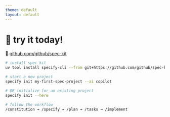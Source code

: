 ```yaml
---
theme: default
layout: default
---
```


# 🚀 try it today!

🔗 [github.com/github/spec-kit](https://github.com/github/spec-kit)

```bash
# install spec kit
uv tool install specify-cli --from git+https://github.com/github/spec-kit.git

# start a new project
specify init my-first-spec-project --ai copilot

# OR initialize for an existing project
specify init --here

# follow the workflow
/constitution → /specify → /plan → /tasks → /implement
```


